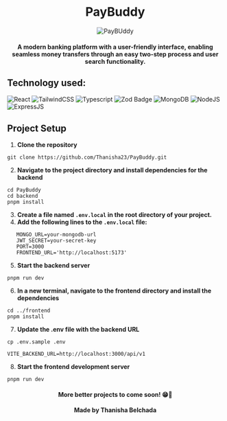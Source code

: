 <h1 align="center"> PayBuddy</h1>
<p align="center">
  <img src="../frontend/public/assets/paybuddy-1.png" alt="PayBUddy">
</p>

<div align="center"><h4>A modern banking platform with a user-friendly interface, enabling seamless money transfers through an easy two-step process and user search functionality.</h3></div>

## Technology used: 
![React](https://img.shields.io/badge/React-20232A?style=for-the-badge&logo=react&logoColor=61DAFB)
![TailwindCSS](https://img.shields.io/badge/Tailwind_CSS-38B2AC?style=for-the-badge&logo=tailwind-css&logoColor=white)
![Typescript](https://img.shields.io/badge/TypeScript-007ACC?style=for-the-badge&logo=typescript&logoColor=white)
![Zod Badge](https://img.shields.io/badge/Zod-3E67B1?style=for-the-badge&logo=zod&logoColor=fff)
![MongoDB](https://img.shields.io/badge/MongoDB-4EA94B?style=for-the-badge&logo=mongodb&logoColor=white)
![NodeJS](https://img.shields.io/badge/Node%20js-339933?style=for-the-badge&logo=nodedotjs&logoColor=white)
![ExpressJS](https://img.shields.io/badge/Express%20js-000000?style=for-the-badge&logo=express&logoColor=white)



## Project Setup

1. **Clone the repository**
```
git clone https://github.com/Thanisha23/PayBuddy.git
```

2. **Navigate to the project directory and install dependencies for the backend**

 ```
cd PayBuddy
cd backend
pnpm install
```

3. **Create a file named `.env.local` in the root directory of your project.**
4. **Add the following lines to the  `.env.local`  file:**

```plaintext
   MONGO_URL=your-mongodb-url
   JWT_SECRET=your-secret-key
   PORT=3000
   FRONTEND_URL='http://localhost:5173'
```
5. **Start the backend server**
```
pnpm run dev
```

6. **In a new terminal, navigate to the frontend directory and install the dependencies**
```
cd ../frontend
pnpm install
```

7. **Update the .env file with the backend URL**
```
cp .env.sample .env
```

```
VITE_BACKEND_URL=http://localhost:3000/api/v1
```

8. **Start the frontend development server**
```
pnpm run dev
```

<div align="center"><h4>More better projects to come soon! 😁👀</h4></div>
<div align="center"><h4>Made by Thanisha Belchada</h4></div>